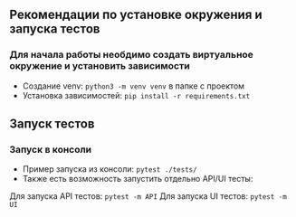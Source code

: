 ## Рекомендации по установке окружения и запуска тестов

### Для начала работы необдимо создать виртуальное окружение и установить зависимости

  - Создание venv: `python3 -m venv venv` в папке с проектом
  - Установка зависимостей: `pip install -r requirements.txt`

## Запуск тестов
### Запуск в консоли

  - Пример запуска из консоли: 
 `pytest ./tests/`
  - Также есть возможность запустить отдельно API/UI тесты:

Для запуска API тестов:
 `pytest -m API`
Для запуска UI тестов:
 `pytest -m UI`